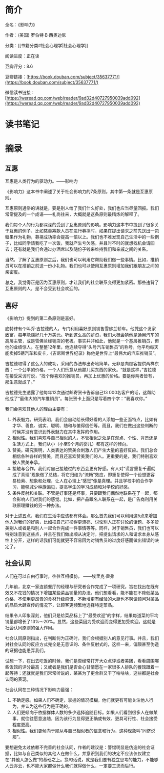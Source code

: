 # 简介

全名：《影响力》

作者：(美国) 罗伯特·B·西奥迪尼

分类：[[书籍分类#社会心理学|社会心理学]]

阅读进度：正在读

豆瓣评分：8.6

豆瓣链接：[https://book.douban.com/subject/35637771/](https://book.douban.com/subject/35637771/)

微信读书链接：[https://weread.qq.com/web/reader/9ad32d40727950039add092](https://weread.qq.com/web/reader/9ad32d40727950039add092)

# 读书笔记



# 摘录

## 互惠

互惠是人类行为的驱动力。——影响力

《影响力》这本书中阐述了关于社会影响力的7条原则，其中第一条就是互惠原则。

互惠原则通俗的讲就是，要是别人给了我们什么好处，我们也应当尽量回报。我们常常提及的一个成语——礼尚往来，大概就是这条原则最精炼的解释了。

我们每个人的行为都深深的受到了互惠原则的影响。影响力这本书中提到了很多关于互惠的例子，比如慈善筹款人员在进行募捐时，如果在提出请求之前先送出一包糖果作为礼物，募捐成功率会提高一倍以上。我们也不难发现自己生活中的一些例子，比如同学请我吃了一次饭，我就产生亏欠感，并且时不时的就想找机会请回去；还有就是我们会通过办酒席以及随份子钱来维持我们和亲戚之间的关系。

当然，了解了互惠原则之后，我们也可以利用它帮助我们做一些事情。比如，推销员可以在推销之前送一份小礼物。我们也可以使用互惠原则增加我们跟朋友之间的亲密度。

总之，我觉得正是因为互惠原则，才让我们的社会联系变得更加紧密。那些违背了互惠原则的人，是不会受到社会欢迎的。

## 喜好

《影响力》提到的第二条原则是喜好。

底特律有个叫乔·吉拉德的人，专门利用喜好原则销售雪佛兰轿车。他凭这个发家致富，每年能赚好几十万美元。听到这么高的薪资，我们大概会猜他是通用汽车的高层主管，或是雪佛兰经销店的老板。事实并非如此，他就是一个基层推销员，但他的业绩惊人。在整整12年里，他连续夺得“头号汽车销售员”的称号，他平均每天能卖掉5辆汽车和皮卡，《吉尼斯世界纪录》称他是世界上“最伟大的汽车推销员”。

吉拉德取得了这么大的成功，采用的办法却出奇地简单。无非是向顾客提供两样东西：一个公平的价格，一个人们乐意从他那儿买东西的家伙。“就是这样，”吉拉德在接受采访时说，“找个你喜欢的推销员，再加上优惠的价格。要是你两者皆有，那生意就成了。”

吉拉德先生透露了他每年12次通过邮寄贺卡告诉自己13 000名客户的话，这帮助他成了“最伟大的汽车推销员”。每张贺卡上面只是写着四个字：“我喜欢你。”

我们会喜欢其他人的理由主要有：

1. 外表魅力。研究表明，我们会自动给长得好看的人添加一些正面特点，比如有才华、善良、诚实、聪明、随和与值得信任等。而且，我们在做出这些判断的时候并没有意识到外表魅力在其中发挥的作用。
2. 相似性。我们喜欢与自己相似的人，不管相似之处是在观点、个性、背景还是生活方式上，我们从小（小至9个月的婴儿）都有这样的倾向。
3. 赞美。研究表明，人类表达的赞美会刺激人们产生大量的喜好反应。我们总会相信各种各样的赞美，而且还喜欢赞美我们的人。更重要的是，我们特别喜欢被人赞美奉承。
4. 接触与合作。我们对自己接触过的东西会更有好感。有人对“谎言重复千遍就成了真理”现象做了总结，将它归结为“流畅”效应，即重复使得一个设想更容易检索、想象和处理，让人在心理上“感觉”像是真理。并且学校中的合作学习，能够减少种族偏见，提高学生的学习成绩和对学校的好感。
5. 条件反射和关联。不管是好事还是坏事，只要跟我们偶然地联系在了一起，都会影响人们对我们的感觉。比如，把产品跟名人联系在一起，是广告商利用关联原理赚钱的另一种办法。

对于上述五点，我们在生活中应该都有体会。那么首先我们可以利用这5点来增加他人对我们的好感，比如把自己打扮得更漂亮、讨论别人正在讨论的话题、多多赞美别人或者是和别人一起合作完成一件事情等等。同样，对于销售员，我们也可以特别注意到这些点，并且在我们做出顺从决定时，把提出请求的人和请求本身从感性上分开，这样的话我们可能就更不容易因为对销售员的过度好感而做出错误的决定了。

## 社会认同

人们在可以自由行事时，往往互相模仿。 ——埃里克·霍弗

几年前，北京一家连锁餐厅的经理与研究者合作完成了一项研究，旨在找出在既有效又不花钱的情况下增加某些菜品销量的办法。他们想看看，能不能在不降低菜品价格、不使用更昂贵的食材升级菜谱、不新增更有经验的大厨也不聘请顾问对菜品的品质大肆宣传的情况下，让顾客更频繁地选择特定菜品。

结果令人印象深刻，他们只是给菜品标上了“最受欢迎”的字样，结果每道菜的平均销量都增长了13%～20%。显然，这些菜因为受欢迎而变得更加受欢迎。这就是社会认同原则的强大作用。

社会认同原则指出，在判断何为正确时，我们会根据别人的意见行事。并且，我们对社会认同的反应方式完全是无意识的、条件反射式的，这样一来，偏颇甚至伪造的证据也能愚弄我们。

试想一下，在出去吃饭的时候，我们是否经常打开大众点评或者美团，看看周围哪些饭馆的评分最高；又或者是我们是否会心甘情愿在一家很多人排队的餐馆跟着一起等待；还就就是我们常常听说的，某某为了更合群又干了啥啥啥，这些都是社会认同的表现。

社会认同在三种情况下影响力最强：

1. 不确定感。如果人们不确定，掌握的情况模糊，他们就更有可能关注他人行为，并认为这些行为是正确的。
2. 人们更倾向于依据群体人数的多少选择追随目标。如果人们看到很多人在做某事，就往往愿意追随，因为该行为显得更正确或有效、更具可行性、社会接受程度更高。
3. 相似性。我们更倾向于顺从与自己相似者的信念和行为，这种现象叫“同侪说服”。

要想避免太过依赖不完善的社会认同，作者的建议是：警惕明显是伪造的社会证据，比如与自己类似的其他人在做什么，并意识到我们的决定不应该仅仅建立在“其他人怎么做”的基础之上。换句话说，就是我们要有独立思考的能力，不能够人云亦云，也不能大家都做什么我们就得做什么，一定要三思而后行。
